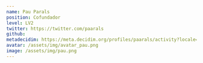 ```yaml
---
name: Pau Parals
position: Cofundador
level: LV2
twitter: https://twitter.com/paarals
github: 
metadecidim: https://meta.decidim.org/profiles/paarals/activity?locale=ca
avatar: /assets/img/avatar_pau.png
image: /assets/img/pau.png
---
```


